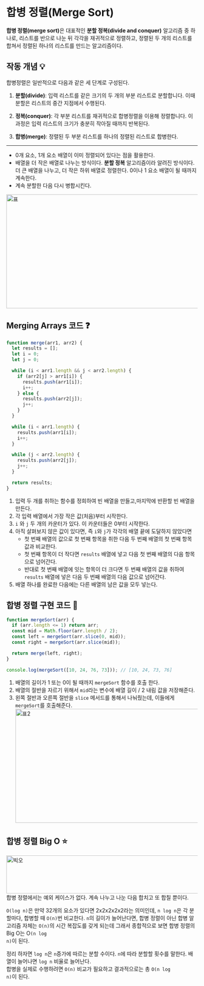 # 합병 정렬(Merge Sort)

<strong>합병 정렬(merge sort)</strong>은 대표적인 <strong>분할 정복(divide and conquer)</strong> 알고리즘 중 하나로, 리스트를 반으로 나눈 뒤 각각을 재귀적으로 정렬하고, 정렬된 두 개의 리스트를 합쳐서 정렬된 하나의 리스트를 만드는 알고리즘이다.

## 작동 개념 💡

합병정렬은 일반적으로 다음과 같은 세 단계로 구성된다.

1. <strong>분할(divide)</strong>: 입력 리스트를 같은 크기의 두 개의 부분 리스트로 분할합니다. 이때 분할은 리스트의 중간 지점에서 수행된다.

2. <strong>정복(conquer)</strong>: 각 부분 리스트를 재귀적으로 합병정렬을 이용해 정렬합니다. 이 과정은 입력 리스트의 크기가 충분히 작아질 때까지 반복된다.

3. <strong>합병(merge)</strong>: 정렬된 두 부분 리스트를 하나의 정렬된 리스트로 합병한다.

---

- 0개 요소, 1개 요소 배열이 이미 정렬되어 있다는 점을 활용한다.
- 배열을 더 작은 배열로 나누는 방식이다. <strong>분할 정복</strong> 알고리즘이라 알려진 방식이다. 더 큰 배열을 나누고, 더 작은 하위 배열로 정렬한다. 0이나 1 요소 배열이 될 때까지 계속한다.
- 계속 분할한 다음 다시 병합시킨다.

<img src="https://user-images.githubusercontent.com/64254228/220133878-8bda1492-7e2e-41b2-b0d5-fee16533d949.png" width="650px" height="300px" title="합병정렬 분할" alt="표"></img>

## Merging Arrays 코드 ❓

```javascript
function merge(arr1, arr2) {
  let results = [];
  let i = 0;
  let j = 0;

  while (i < arr1.length && j < arr2.length) {
    if (arr2[j] > arr1[i]) {
      results.push(arr1[i]);
      i++;
    } else {
      results.push(arr2[j]);
      j++;
    }
  }

  while (i < arr1.length) {
    results.push(arr1[i]);
    i++;
  }

  while (j < arr2.length) {
    results.push(arr2[j]);
    j++;
  }

  return results;
}
```

1. 입력 두 개를 취하는 함수를 정희하여 빈 배열을 만들고,마지막에 반환할 빈 배열을 만든다.
2. 각 입력 배열에서 가장 작은 값(처음)부터 시작한다.
3. <code>i</code> 와 <code>j</code> 두 개의 카운터가 있다. 이 카운터들은 0부터 시작한다.
4. 아직 살펴보지 않은 값이 있다면, 즉 <code>i</code>와 <code>j</code>가 각각의 배열 끝에 도달하지 않았다면
   - 첫 번째 배열의 값으로 첫 번째 항목을 취한 다음 두 번째 배열의 첫 번째 항목 값과 비교한다.
   - 첫 번째 항목이 더 작다면 <code>results</code> 배열에 넣고 다음 첫 번째 배열의 다음 항목으로 넘어간다.
   - 반대로 첫 번째 배열에 잇는 항목이 더 크다면 두 번째 배열의 값을 취하여 <code>results</code> 배열에 넣은 다음 두 번째 배열의 다음 값으로 넘어간다.
5. 배열 하나를 완료한 다음에는 다른 배열의 남은 값을 모두 넣는다.

## 합병 정렬 구현 코드 👀

```javascript
function mergeSort(arr) {
  if (arr.length <= 1) return arr;
  const mid = Math.floor(arr.length / 2);
  const left = mergeSort(arr.slice(0, mid));
  const right = mergeSort(arr.slice(mid));

  return merge(left, right);
}

console.log(mergeSort([10, 24, 76, 73])); // [10, 24, 73, 76]
```

1. 배열의 길이가 1 또는 0이 될 때까지 <code>mergeSort</code> 함수를 호출 한다.
2. 배열의 절반을 자르기 위해서 <code>mid</code>라는 변수에 배열 길이 / 2 내림 값을 저장해준다.
3. 왼쪽 절반과 오른쪽 절반을 <code>slice</code> 메서드를 통해서 나눠줬는데, 이들에게 <code>mergeSort</code>를 호출해준다.
   <img src="https://user-images.githubusercontent.com/64254228/220137211-d94c8899-fc0a-4f33-b387-74a504ad0e5f.png" width="650px" height="300px" title="합병정렬 분할" alt="표2"></img>

## 합병 정렬 Big O ⭐

<img src="https://user-images.githubusercontent.com/64254228/220137606-2445e0db-0a48-4a18-a9b1-8ef1a97cde99.png" width="650px" height="100px" title="합병정렬빅오" alt="빅오"></img>
합병 정렬에서는 예외 케이스가 없다. 계속 나누고 나눈 다음 합치고 또 합칠 뿐이다.

<code>O(log n)</code>은 만약 32개의 요소가 있다면 2x2x2x2x2라는 의미인데, <code>n log n</code>은 각 분할마다, 합병할 때 <code>O(n)</code>번 비교한다. <code>n</code>의 길이가 늘어난다면, 합병 정렬이 아닌 합병 알고리즘 자체는 <code>O(n)</code>의 시간 복잡도를 갖게 되는데 그래서 종합적으로 보면 합병 정렬의 Big O는 O<code>(n log n)</code>이 된다.

정리 하자면 <code>log n</code>은 <code>n</code>증가에 따르는 분할 수이다. <code>n</code>에 따라 분할할 횟수를 말한다. 배열이 늘어나면 <code>log n</code> 비율로 늘어난다.
</br>합병을 실제로 수행하려면 <code>O(n)</code> 비교가 필요하고 결과적으로는 총 <code>O(n log n)</code>이 된다.
